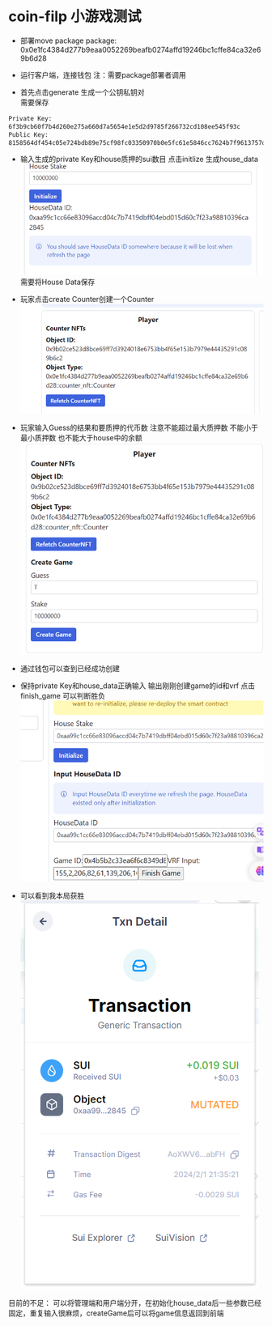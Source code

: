 # coin-filp 小游戏测试

* 部署move package
package: 0x0e1fc4384d277b9eaa0052269beafb0274affd19246bc1cffe84ca32e69b6d28

* 运行客户端，连接钱包
注：需要package部署者调用
* 首先点击generate  生成一个公钥私钥对  
需要保存  

```
Private Key:
6f3b9cb60f7b4d260e275a660d7a5654e1e5d2d9785f266732cd108ee545f93c
Public Key:
8158564df454c05e724bdb89e75cf98fc03350970b0e5fc61e5846cc7624b7f9613757ddf95322c372f01914c25c52f3
```
* 输入生成的private Key和house质押的sui数目  点击initlize  生成house_data
![1](./img/1.png)
需要将House Data保存

* 玩家点击create Counter创建一个Counter
![2](./img/2.png)

* 玩家输入Guess的结果和要质押的代币数   注意不能超过最大质押数  不能小于最小质押数  也不能大于house中的余额
![3](./img/3.png)

* 通过钱包可以查到已经成功创建

* 保持private Key和house_data正确输入 输出刚刚创建game的id和vrf 点击finish_game 可以判断胜负
![4](./img/4.png)

* 可以看到我本局获胜
![5](./img/5.png)

目前的不足： 可以将管理端和用户端分开，在初始化house_data后一些参数已经固定，重复输入很麻烦，createGame后可以将game信息返回到前端
